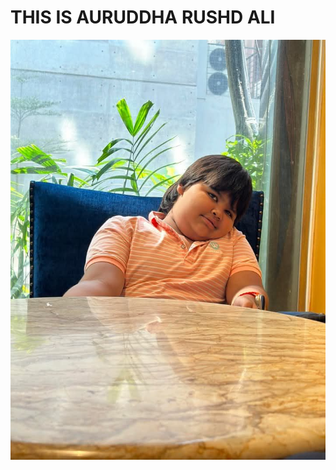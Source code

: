 
<html>
    <head>
       <link rel="stylesheet" href="auro.css">
    </head>

<body>

<h1 class="header">THIS IS AURUDDHA RUSHD ALI</h1>
<img class="center hover04 figure img"src="images/Auro2.jpg" />

</body>
</html>
